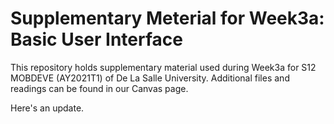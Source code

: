 # Supplementary Meterial for Week3a: Basic User Interface
This repository holds supplementary material used during Week3a for S12 MOBDEVE (AY2021T1) of De La Salle University. Additional files and readings can be found in our Canvas page.

Here's an update.
